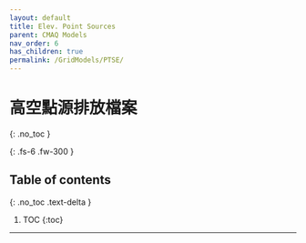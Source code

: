 ```yaml
---
layout: default
title: Elev. Point Sources
parent: CMAQ Models
nav_order: 6
has_children: true
permalink: /GridModels/PTSE/
---
```


# 高空點源排放檔案
{: .no_toc }


{: .fs-6 .fw-300 }

## Table of contents
{: .no_toc .text-delta }

1. TOC
{:toc}

---



